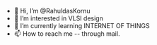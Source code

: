 - 👋 Hi, I’m @RahuldasKornu
- 👀 I’m interested in VLSI design
- 🌱 I’m currently learning INTERNET OF THINGS
- 📫 How to reach me -- through mail.

<!---
RahuldasKornu/RahuldasKornu is a ✨ special ✨ repository because its `README.md` (this file) appears on your GitHub profile.
You can click the Preview link to take a look at your changes.
--->
